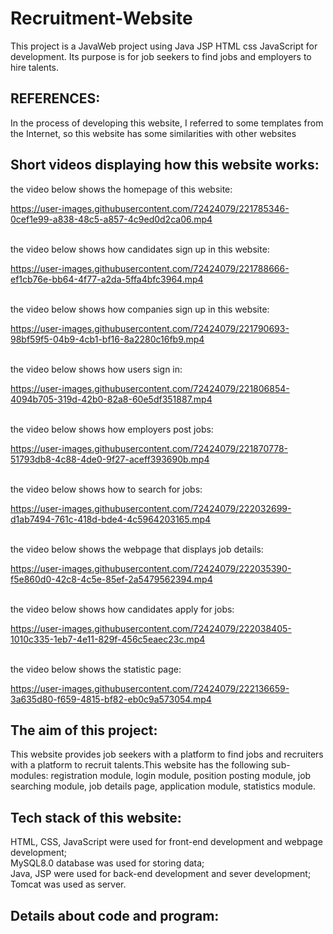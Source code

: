 # Recruitment-Website
This project is a JavaWeb project using Java JSP HTML css JavaScript for development. Its purpose is for job seekers to find jobs and employers to hire talents.<br>
## REFERENCES:
In the process of developing this website, I referred to some templates from the Internet, so this website has some similarities with other websites
## Short videos displaying how this website works:
the video below shows the homepage of this website:<br>

https://user-images.githubusercontent.com/72424079/221785346-0cef1e99-a838-48c5-a857-4c9ed0d2ca06.mp4

<br>the video below shows how candidates sign up in this website:<br>


https://user-images.githubusercontent.com/72424079/221788666-ef1cb76e-bb64-4f77-a2da-5ffa4bfc3964.mp4

<br>the video below shows how companies sign up in this website:<br>


https://user-images.githubusercontent.com/72424079/221790693-98bf59f5-04b9-4cb1-bf16-8a2280c16fb9.mp4

<br>the video below shows how users sign in:


https://user-images.githubusercontent.com/72424079/221806854-4094b705-319d-42b0-82a8-60e5df351887.mp4

<br>the video below shows how employers post jobs:


https://user-images.githubusercontent.com/72424079/221870778-51793db8-4c88-4de0-9f27-aceff393690b.mp4

<br>the video below shows how to search for jobs:


https://user-images.githubusercontent.com/72424079/222032699-d1ab7494-761c-418d-bde4-4c5964203165.mp4

<br>the video below shows the webpage that displays job details:


https://user-images.githubusercontent.com/72424079/222035390-f5e860d0-42c8-4c5e-85ef-2a5479562394.mp4


<br>the video below shows how candidates apply for jobs:



https://user-images.githubusercontent.com/72424079/222038405-1010c335-1eb7-4e11-829f-456c5eaec23c.mp4


<br>the video below shows the statistic page:


https://user-images.githubusercontent.com/72424079/222136659-3a635d80-f659-4815-bf82-eb0c9a573054.mp4


## The aim of this project:
This website provides job seekers with a platform to find jobs and recruiters with a platform to recruit talents.This website has the following sub-modules: registration module, login module, position posting module, job searching module, job details page, application module, statistics module.
## Tech stack of this website:
HTML, CSS, JavaScript were used for front-end development and webpage development;<br>
MySQL8.0 database was used for storing data;<br>
Java, JSP were used for back-end development and sever development;<br>
Tomcat was used as server.
## Details about code and program:
